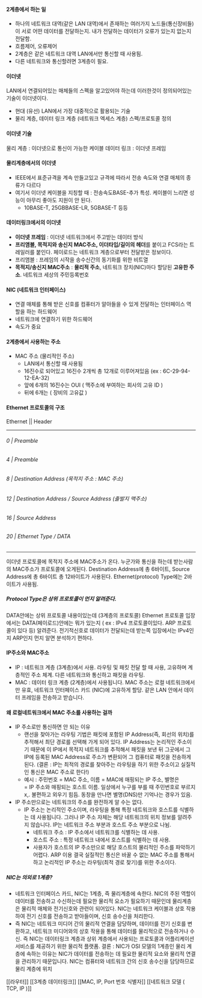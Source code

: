#### 2계층에서 하는 일
- 하나의 네트워크 대역(같은 LAN 대역)에서 존재하는 여러가지 노드들(통신장비들)이 서로 어떤 데이터를 전달하는지. 내가 전달하는 데이터가 오류가 있는지 없는지 전달함.
- 흐름제어, 오류제어
- 2계층은 같은 네트워크 대역 LAN에서만 통신할 때 사용됨.
- 다른 네트워크와 통신할려면 3계층이 필요.

#### 이더넷
LAN에서 연결되어있는 매체들의 스펙을 알고있어야 하는데 이러한것이 정의되어있는 기술이 이더넷이다.
- 현대 (유선) LAN에서 가장 대중적으로 활용되는 기술
- 물리 계층, 데이터 링크 계층 (네트워크 엑세스 계층) 스펙/프로토콜 정의

#### 이더넷 기술
물리 계층 : 이더넷으로 통신이 가능한 케이블
데이터 링크 : 이더넷 프레임

#### 물리계층에서의 이더넷
- IEEE에서 표준규격을 계속 만들고있고 규격에 따라서 전송 속도와 연결 매체의 종류가 다르다
- 여기서 이더넷 케이블을 지칭할 때 : 전송속도BASE-추가 특성. 케이블이 느리면 성능이 아무리 좋아도 지원이 안 된다.
	- 10BASE-T, 25GBBASE-LR, 5GBASE-T 등등

#### 데이터링크에서의 이더넷
- **이더넷 프레임** : 이더넷 네트워크에서 주고받는 데이터 방식
-  **프리앰블, 목적지와 송신지 MAC주소, 이더타입/길이의 헤더**를 붙이고 FCS라는 트레일러를 붙인다. 페이로드는 네트워크 계층으로부터 전달받은 정보이다.
- 프리앰블 : 프레임의 시작을 송수신간의 동기화를 위한 비트열
- **목적지/송신지 MAC주소** : **물리적 주소**, 네트워크 장치(NIC)마다 할당된 **고유한 주소**. 네트워크 세상의 주민등록번호

#### NIC (네트워크 인터페이스)
- 연결 매체를 통해 받은 신호를 컴퓨터가 알아들을 수 있게 전달하는 인터페이스 역할을 하는 하드웨어
- 네트워크에 연결하기 위한 하드웨어
- 속도가 중요
#### 2계층에서 사용하는 주소
- MAC 주소 (물리적인 주소)
	- LAN에서 통신할 때 사용됨
	- 16진수로 되어있고 16진수 2개씩 총 12개로 이루어져있음 (ex : 6C-29-94-12-EA-32)
	- 앞에 6개의 16진수는 OUI ( 맥주소에 부여하는 회사의 고유 ID )
	- 뒤에 6개는 ( 장비의 고유값 )

#### Ethernet 프로토콜의 구조
Ethernet || Header


------------
###### 0   | Preamble
###### 4   | Preamble
###### 8   | Destination Address (목적지 주소 : MAC 주소)
###### 12 | Destination Address / Source Address (출발지 맥주소)
###### 16 | Source Address 
###### 20 | Ethernet Type / DATA

---------
이더넷 프로토콜에 목적지 주소에 MAC주소가 온다. 누군가와 통신을 하는데 받는사람의 MAC주소가 프로토콜에 오게된다. Destination Address에 총 6바이트, Source Address에 총 6바이트 총 12바이트가 사용된다. Ethernet(protocol) Type에는 2바이트가 사용됨. 
##### Protocol Type은 상위 프로토콜이 먼지 알려준다.
DATA안에는 상위 프로토콜 내용이있는데 (3계층의 프로토콜) Ethernet 프로토콜 입장에서는 DATA(페이로드)안에는 뭐가 있는지 ( ex : IPv4 프로토콜이있다. ARP 프로토콜이 있다 등) 알려준다.
전기적신호로 데이터가 전달되는데 받는쪽 입장에서는 IPv4인지 ARP인지 먼지 알면 분석하기 편하다.

#### IP주소와 MAC주소
- IP : 네트워크 계층 (3계층)에서 사용. 라우팅 및 패킷 전달 할 때 사용, 고유하며 계층적인 주소 체계. 다른 네트워크와 통신하고 패킷을 라우팅.
- MAC : 데이터 링크 계층 (2계층)에서 사용됩니다. MAC 주소는 로컬 네트워크에서만 유효, 네트워크 인터페이스 카드 (NIC)에 고유하게 할당. 같은 LAN 안에서 데이터 프레임을 전송하고 받습니다.
#### 왜 로컬네트워크에서 MAC 주소를 사용하는 걸까
- IP 주소로만 통신하면 안 되는 이유
	- 랜선을 찾아가는 라우팅 기법은 패킷에 포함된 IP Address(즉, 회선의 위치)를 추적해서 최단 경로를 선택해 가게 되어 있다. IP Address는 논리적인 주소이기 때문에 이 IP에서 목적지 네트워크를 추적해서 패킷을 보낸 뒤 그곳에서 그 IP에 등록된 MAC Address로 주소가 변환되어 그 컴퓨터로 패킷을 전송하게 된다. (결론 : IP는 최적의 경로를 찾아주는 라우팅을 하기 위한 주소이고 실질적인 통신은 MAC 주소로 한다!)
	- 예시 : 주민번호 = MAC 주소, 이름 = MAC에 매핑되는 IP 주소, 별명은 = IP 주소와 매핑되는 호스트 이름. 일상에서 누구를 부를 때 주민번호로 부르지x,. 불편하고 외우기 힘듬. 동창을 만나면 별명(DNS)만 기억나는 경우가 있음.    
- IP 주소만으로는 네트워크의 주소를 완전하게 알 수는 없다.
	- IP 주소는 논리적인 주소이며, 라우팅을 통해 특정 네트워크와 호스트를 식별하는 데 사용됩니다. 그러나 IP 주소 자체는 해당 네트워크의 위치 정보를 알려주지 않습니다. IP는 네트워크 주소 부분과 호스트 주소 부분으로 나뉨. 
		- 네트워크 주소 : IP 주소에서 네트워크를 식별하는 데 사용.
		- 호스트 주소 : 특정 네트워크 내에서 호스트를 식별하는 데 사용.
		- 사용자가 호스트의 IP 주소만으로 해당 호스트의 물리적인 주소를 파악하기 어렵다. ARP 이용
결국 실질적인 통신은 바꿀 수 없는 MAC 주소를 통해서 하고 논리적인 IP 주소는 라우팅(최적 경로 찾기)를 위한 주소이다.

##### NIC는 의외로 1계층?
- 네트워크 인터페이스 카드, NIC는 1계층, 즉 물리계층에 속한다. NIC의 주된 역할이 데이터를 전송하고 수신하는데 필요한 물리적 요소가 필요하기 때문인데 물리계층은 물리적 매체와 전기신호와 관련이 되어있다. NIC는 네트워크 케이블과 상호 작용하여 전기 신호를 전송하고 받아들이며, 신호 송수신을 처리한다.
- 즉 NIC는 네트워크 미디어 간의 물리적 연결을 담당하며, 데이터를 전기 신호를 변환하고, 네트워크 미디어와의 상호 작용을 통해 데이터를 물리적으로 전송하거나 수신. 즉 NIC는 데이터링크 계층과 상위 계층에서 사용되는 프로토콜과 어플리케이션 서비스를 제공하기 위한 물리적 플랫폼.
결론 : NIC가 OSI 모델의 1계층인 물리 계층에 속하는 이유는 NIC가 데이터를 전송하는 데 필요한 물리적 요소와 물리적 연결을 관리하기 때문입니다. NIC는 컴퓨터와 네트워크 간의 신호 송수신을 담당하므로 물리 계층에 위치

[[라우터]]
[[3계층 데이터링크]]
[[MAC, IP, Port 번호 식별자]]
[[네트워크 모델 ( TCP, IP )]]
